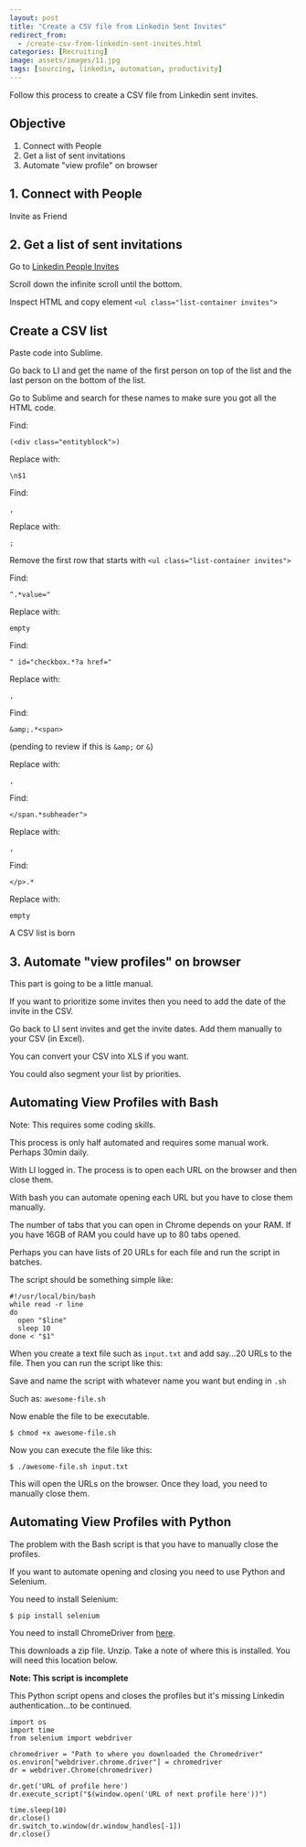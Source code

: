 ```yaml
---
layout: post
title: "Create a CSV file from Linkedin Sent Invites"
redirect_from:
  - /create-csv-from-linkedin-sent-invites.html
categories: [Recruiting]
image: assets/images/11.jpg
tags: [sourcing, linkedin, automation, productivity]
---
```


Follow this process to create a CSV file from Linkedin sent invites.


## Objective

1. Connect with People
2. Get a list of sent invitations
3. Automate "view profile" on browser

## 1. Connect with People

Invite as Friend

## 2. Get a list of sent invitations

Go to [Linkedin People Invites](https://www.linkedin.com/people/invites?trk=tab_inv)

Scroll down the infinite scroll until the bottom.

Inspect HTML and copy element `<ul class="list-container invites">`

## Create a CSV list

Paste code into Sublime.

Go back to LI and get the name of the first person on top of the list and the last person on the bottom of the list.

Go to Sublime and search for these names to make sure you got all the HTML code.

Find:

    (<div class="entityblock">)

Replace with:

    \n$1

Find:

    ,

Replace with:

    ;

Remove the first row that starts with `<ul class="list-container invites">`

Find:

    ^.*value="

Replace with:

    empty

Find:

    " id="checkbox.*?a href="

Replace with:

    ,

Find:

    &amp;.*<span>

(pending to review if this is `&amp;` or `&`)

Replace with:

    ,

Find:

    </span.*subheader">

Replace with:

    ,

Find:

    </p>.*

Replace with:

    empty

A CSV list is born

## 3. Automate "view profiles" on browser

This part is going to be a little manual.

If you want to prioritize some invites then you need to add the date of the invite in the CSV.

Go back to LI sent invites and get the invite dates. Add them manually to your CSV (in Excel).

You can convert your CSV into XLS if you want.

You could also segment your list by priorities.

## Automating View Profiles with Bash

Note: This requires some coding skills.

This process is only half automated and requires some manual work. Perhaps 30min daily.

With LI logged in. The process is to open each URL on the browser and then close them.

With bash you can automate opening each URL but you have to close them manually.

The number of tabs that you can open in Chrome depends on your RAM. If you have 16GB of RAM you could have up to 80 tabs opened.

Perhaps you can have lists of 20 URLs for each file and run the script in batches.

The script should be something simple like:

    #!/usr/local/bin/bash
    while read -r line
    do
      open "$line"
      sleep 10
    done < "$1"

When you create a text file such as `input.txt` and add say...20 URLs to the file. Then 
you can run the script like this:

Save and name the script with whatever name you want but ending in `.sh`

Such as: `awesome-file.sh`

Now enable the file to be executable.

    $ chmod +x awesome-file.sh

Now you can execute the file like this:

    $ ./awesome-file.sh input.txt

This will open the URLs on the browser. Once they load, you need to manually close them.

## Automating View Profiles with Python

The problem with the Bash script is that you have to manually close the profiles.

If you want to automate opening and closing you need to use Python and Selenium.

You need to install Selenium:

    $ pip install selenium

You need to install ChromeDriver from <a href="https://sites.google.com/a/chromium.org/chromedriver/downloads" target="_blank">here</a>.

This downloads a zip file. Unzip. Take a note of where this is installed. You will need this location below.

**Note: This script is incomplete**

This Python script opens and closes the profiles but it's missing Linkedin authentication...to be continued.

    import os
    import time
    from selenium import webdriver
    
    chromedriver = "Path to where you downloaded the Chromedriver"
    os.environ["webdriver.chrome.driver"] = chromedriver
    dr = webdriver.Chrome(chromedriver)
    
    dr.get('URL of profile here')
    dr.execute_script("$(window.open('URL of next profile here'))")
    
    time.sleep(10)
    dr.close()
    dr.switch_to.window(dr.window_handles[-1])
    dr.close()

